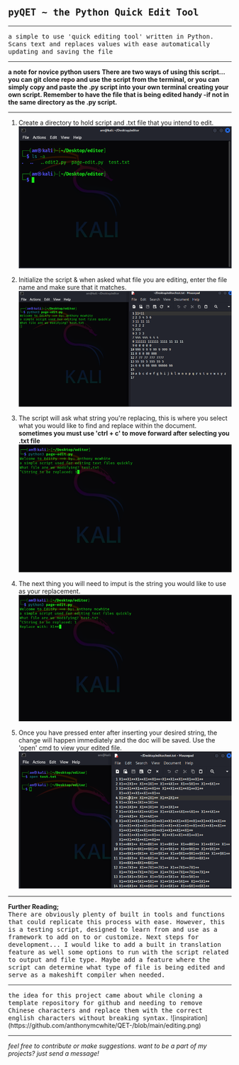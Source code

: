 ##  <tt><b>pyQET ~ the Python Quick Edit Tool</b></tt>
<hr noshade>
<tt>a simple to use 'quick editing tool' written in Python. Scans text and replaces values with ease automatically updating and saving the file</tt>
<hr noshade>

**a note for novice python users**
**There are two ways of using this script... you can git clone repo and use the script from the terminal,
or you can simply copy and paste the .py script into your own terminal creating your own script. Remember
to have the file that is being edited handy -if not in the same directory as the .py script.**
<hr noshade>

1. Create a directory to hold script and .txt file that you intend to edit.
![step 1](https://github.com/anthonymcwhite/QET-/blob/main/photoedit.png)

2. Initialize the script & when asked what file you are editing, enter the file name and make sure that it matches.
![step2](https://github.com/anthonymcwhite/QET-/blob/main/edittest.png)

3. The script will ask what string you're replacing, this is where you select what you would like to find and replace within the document.<br>
   **sometimes you must use 'ctrl + c' to move forward after selecting you .txt file**
![step 3](https://github.com/anthonymcwhite/QET-/blob/main/replace.png)

5. The next thing you will need to imput is the string you would like to use as your replacement.
![step 4](https://github.com/anthonymcwhite/QET-/blob/main/replacewith.png)

6. Once you have pressed enter after inserting your desired string, the change will happen immediately and the doc will be saved. Use the 'open' cmd to view your edited file.
![step 5](https://github.com/anthonymcwhite/QET-/blob/main/finalstep.png)


<hr noshade>
<b>Further Reading;</b><br>
<tt>There are obviously plenty of built in tools and functions that could replicate this process with ease. However, this is a testing script, designed to learn from and
use as a framework to add on to or customize. Next steps for development... I would like to add a built in translation feature as well some options to run with the script related to output and file type. Maybe add a feature where the script can determine what type of file is being edited and serve as a makeshift compiler when needed.</tt>
<hr noshade>
<tt>the idea for this project came about while cloning a template repository for github and needing to remove Chinese characters and replace them with the correct english characters without breaking syntax.</tt>
![inspiration](https://github.com/anthonymcwhite/QET-/blob/main/editing.png)

<hr noshade>
<i>feel free to contribute or make suggestions. want to be a part of my projects? just send a message!</i>
